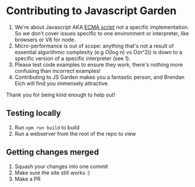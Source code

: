 # Contributing to Javascript Garden

1. We're about Javascript AKA [ECMA script](http://www.ecma-international.org/ecma-262/5.1/) not a specific implementation. So we don't cover issues specific to one environment or interpreter, like browsers or V8 for node.
1. Micro-performance is out of scope: anything that's not a result of essential algorithmic complexity (e.g O(log n) vs O(n^2)) is down to a specific version of a specific interpreter (see 1).
1. Please test code examples to ensure they work, there's nothing more confusing than incorrect examples!
1. Contributing to JS Garden makes you a fantastic person, and Brendan Eich will find you immensely attractive.

Thank you for being kind enough to help out!

## Testing locally

1. Run `npm run build` to build
1. Run a webserver from the root of the repo to view

## Getting changes merged

1. Squash your changes into one commit
1. Make sure the site still works :)
1. Make a PR

